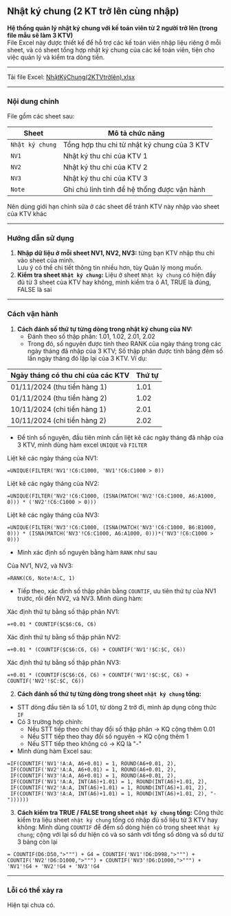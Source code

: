 ## Nhật ký chung (2 KT trở lên cùng nhập)
**Hệ thống quản lý nhật ký chung với kế toán viên từ 2 người trở lên (trong file mẫu sẽ làm 3 KTV)**  
File Excel này được thiết kế để hỗ trợ các kế toán viên nhập liệu riêng ở mỗi sheet, và có sheet tổng hợp nhật ký chung của các kế toán viên, tiện cho việc quản lý và kiểm tra dòng tiền.  

---

Tải file Excel: [NhậtKýChung(2KTVtrởlên).xlsx](https://github.com/minhtu162/ExcelLab/raw/main/Uploads/Nhật%20ký%20chung%20(2%20KT%20trở%20lên%20cùng%20nhập).xlsx)

---

### Nội dung chính

File gồm các sheet sau:

| Sheet          | Mô tả chức năng                                  |
|----------------|--------------------------------------------------|
| `Nhật ký chung`| Tổng hợp thu chi từ nhật ký chung của 3 KTV      |
| `NV1`          | Nhật ký thu chi của KTV 1                        |
| `NV2`          | Nhật ký thu chi của KTV 2                        |
| `NV3`          | Nhật ký thu chi của KTV 3                        |
| `Note`         | Ghi chú linh tinh để hệ thống được vận hành      |

Nên dùng giới hạn chỉnh sửa ở các sheet để tránh KTV này nhập vào sheet của KTV khác

---

### Hướng dẫn sử dụng
1. **Nhập dữ liệu ở mỗi sheet NV1, NV2, NV3:** từng bạn KTV nhập thu chi vào sheet của mình.  
   Lưu ý có thể chi tiết thông tin nhiều hơn, tùy Quản lý mong muốn.
3. **Kiểm tra sheet `Nhật ký chung`:** Liệu ở sheet `Nhật ký chung` có hiện đầy đủ từ 3 sheet của KTV hay không, mình kiểm tra ô A1, TRUE là đúng, FALSE là sai

---

### Cách vận hành
1. **Cách đánh số thứ tự từng dòng trong nhật ký chung của NV:**
   - Đánh theo số thập phân: 1.01, 1.02, 2.01, 2.02
   - Trong đó, số nguyên được tính theo RANK của ngày tháng trong các ngày tháng đã nhập của 3 KTV; Số thập phân được tính bằng đếm số lần ngày tháng đó lặp lại của 3 KTV. Ví dụ:

| Ngày tháng có thu chi của các KTV  | Thứ tự    |
|------------------------------------|-----------|
| 01/11/2024 (thu tiền hàng 1)       | 1.01      |
| 01/11/2024 (thu tiền hàng 2)       | 1.02      |
| 10/11/2024 (chi tiền hàng 1)       | 2.01      |
| 10/11/2024 (chi tiền hàng 2)       | 2.02      |

   - Để tính số nguyên, đầu tiên mình cần liệt kê các ngày tháng đã nhập của 3 KTV, mình dùng hàm excel `UNIQUE` và `FILTER`    

Liệt kê các ngày tháng của NV1:
```Excel
=UNIQUE(FILTER('NV1'!C6:C1000, 'NV1'!C6:C1000 > 0))
```  
Liệt kê các ngày tháng của NV2:
```Excel
=UNIQUE(FILTER('NV2'!C6:C1000, (ISNA(MATCH('NV2'!C6:C1000, A6:A1000, 0))) * ('NV2'!C6:C1000 > 0)))
```  
Liệt kê các ngày tháng của NV3:
```Excel
=UNIQUE(FILTER('NV3'!C6:C1000, (ISNA(MATCH('NV3'!C6:C1000, B6:B1000, 0))) * (ISNA(MATCH('NV3'!C6:C1000, A6:A1000, 0)))*('NV3'!C6:C1000 > 0)))
```
   - Mình xác định số nguyên bằng hàm `RANK` như sau  

Của NV1, NV2, và NV3:
```Excel
=RANK(C6, Note!A:C, 1)
```  
   - Tiếp theo, xác định số thập phân bằng `COUNTIF`, ưu tiên thứ tự của NV1 trước, rồi đến NV2, và NV3. Mình dùng hàm:  

Xác định thứ tự bằng số thập phân NV1:
```Excel
=+0.01 * COUNTIF($C$6:C6, C6)
```  
Xác định thứ tự bằng số thập phân NV2:
```Excel
=+0.01 * (COUNTIF($C$6:C6, C6) + COUNTIF('NV1'!$C:$C, C6))
```  
Xác định thứ tự bằng số thập phân NV3:
```Excel
=+0.01 * (COUNTIF($C$6:C6, C6) + COUNTIF('NV1'!$C:$C, C6) + COUNTIF('NV2'!$C:$C, C6))
```  
2. **Cách đánh số thứ tự từng dòng trong sheet `nhật ký chung` tổng:**
- STT dòng đầu tiên là số 1.01, từ dòng 2 trở đi, mình áp dụng công thức `IF`
- Có 3 trường hợp chính:
  + Nếu STT tiếp theo chỉ thay đổi số thập phân -> KQ cộng thêm 0.01
  + Nếu STT tiếp theo thay đổi số nguyên -> KQ cộng thêm 1
  + Nếu STT tiếp theo không có -> KQ là "-"
- Mình dùng hàm Excel sau:  
```Excel
=IF(COUNTIF('NV1'!A:A, A6+0.01) = 1, ROUND(A6+0.01, 2),
 IF(COUNTIF('NV2'!A:A, A6+0.01) = 1, ROUND(A6+0.01, 2),
 IF(COUNTIF('NV3'!A:A, A6+0.01) = 1, ROUND(A6+0.01, 2),
 IF(COUNTIF('NV1'!A:A, INT(A6)+1.01) = 1, ROUND(INT(A6)+1.01, 2),
 IF(COUNTIF('NV2'!A:A, INT(A6)+1.01) = 1, ROUND(INT(A6)+1.01, 2),
 IF(COUNTIF('NV3'!A:A, INT(A6)+1.01) = 1, ROUND(INT(A6)+1.01, 2), "-"))))))
```  
3. **Cách kiểm tra TRUE / FALSE trong sheet `nhật ký chung` tổng:**
Công thức kiểm tra liệu sheet `nhật ký chung` tổng có nhập đủ số liệu từ 3 KTV hay không: Mình dùng `COUNTIF` để đếm số dòng hiện có trong sheet `Nhật ký chung`; cộng với lại số dư hiện có và so sánh với tổng số dòng và số dư từ 3 bảng còn lại
```Excel
= COUNTIF(D6:D50,">""") + G4 = COUNTIF('NV1'!D6:D998,">""") + COUNTIF('NV2'!D6:D1000,">""") + COUNTIF('NV3'!D6:D1000,">""") + 'NV1'!G4 + 'NV2'!G4 + 'NV3'!G4
```  

---

### Lỗi có thể xảy ra
Hiện tại chưa có.
